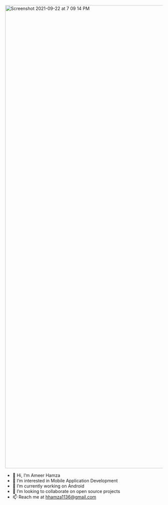 <img width="1479" alt="Screenshot 2021-09-22 at 7 09 14 PM" src="https://user-images.githubusercontent.com/30610000/134393654-4b81844b-fe57-49e7-84fe-18ea9d553a83.png">

- 👋 Hi, I’m Ameer Hamza
- 👀 I’m interested in Mobile Application Development 
- 🔭 I’m currently working on Android 
- 💞️ I’m looking to collaborate on open source projects
- 📫 Reach me at hhamza1136@gmail.com
